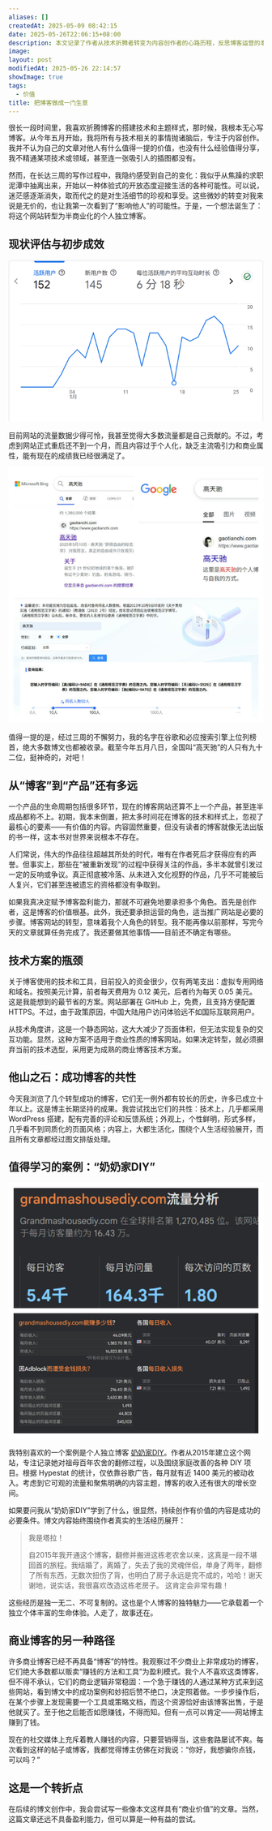 ```yaml
---
aliases: []
createdAt: 2025-05-09 08:42:15
date: 2025-05-26T22:06:15+08:00
description: 本文记录了作者从技术折腾者转变为内容创作者的心路历程，反思博客运营的本质，探讨从个人表达到商业转型的可能性，并借助成功案例分析博客发展的方向与挑战，表达了持续创作的重要性与个人博客的独特价值。
image: 
layout: post
modifiedAt: 2025-05-26 22:14:57
showImage: true
tags:
  - 价值
title: 把博客做成一门生意
---
```

很长一段时间里，我喜欢折腾博客的搭建技术和主题样式，那时候，我根本无心写博客。从今年五月开始，我将所有与技术相关的事情抛诸脑后，专注于内容创作。我并不认为自己的文章对他人有什么值得一提的价值，也没有什么经验值得分享，我不精通某项技术或领域，甚至连一张吸引人的插图都没有。

然而，在长达三周的写作过程中，我隐约感受到自己的变化：我似乎从焦躁的求职泥潭中抽离出来，开始以一种体验式的开放态度迎接生活的各种可能性。可以说，迷茫感逐渐消失，取而代之的是对生活细节的珍视和享受。这些微妙的转变对我来说是无价的，也让我第一次看到了“影响他人”的可能性。于是，一个想法诞生了：将这个网站转型为半商业化的个人独立博客。

## 现状评估与初步成效

![博客访问数据统计](assets/img/turn-blogging-into-a-business/博客访问数据统计.png)

目前网站的流量数据少得可怜，我甚至觉得大多数流量都是自己贡献的。不过，考虑到网站正式重启还不到一个月，而且内容过于个人化，缺乏主流吸引力和商业属性，能有现在的成绩我已经很满足了。

![谷歌和必应排名](assets/img/turn-blogging-into-a-business/谷歌和必应排名.jpg)

值得一提的是，经过三周的不懈努力，我的名字在谷歌和必应搜索引擎上位列榜首，绝大多数博文也都被收录。截至今年五月八日，全国叫“高天驰”的人只有九十二位，挺神奇的，对吧！

## 从“博客”到“产品”还有多远

一个产品的生命周期包括很多环节，现在的博客网站还算不上一个产品，甚至连半成品都称不上。初期，我本末倒置，把太多时间花在博客的技术和样式上，忽视了最核心的要素——有价值的内容。内容固然重要，但没有读者的博客就像无法出版的书一样，这本书对世界来说根本不存在。

人们常说，伟大的作品往往超越其所处的时代，唯有在作者死后才获得应有的声誉。但事实上，那些在“被重新发现”的过程中获得关注的作品，多半本就曾引发过一定的反响或争议。真正彻底被冷落、从未进入文化视野的作品，几乎不可能被后人复兴，它们甚至连被遗忘的资格都没有争取到。

如果我真决定赋予博客盈利能力，那就不可避免地要承担多个角色。首先是创作者，这是博客的价值根基。此外，我还要承担运营的角色，适当推广网站是必要的步骤。博客网站的转型，意味着我个人角色的转型。我不能再像以前那样，写完今天的文章就算任务完成了。我还要做其他事情——目前还不确定有哪些。

## 技术方案的瓶颈

关于博客使用的技术和工具，目前投入的资金很少，仅有两笔支出：虚拟专用网络和域名。按照美元计算，前者每天费用为 0.12 美元，后者约为每天 0.05 美元。这是我能想到的最节省的方案。网站部署在 GitHub 上，免费，且支持方便配置 HTTPS。不过，由于政策原因，中国大陆用户访问体验远不如国际互联网用户。

从技术角度讲，这是一个静态网站，这大大减少了页面体积，但无法实现复杂的交互功能。显然，这种方案不适用于商业性质的博客网站。如果决定转型，就必须摒弃当前的技术选型，采用更为成熟的商业博客技术方案。

## 他山之石：成功博客的共性

今天我浏览了几个转型成功的博客，它们无一例外都有较长的历史，许多已成立十年以上。这是博主长期坚持的成果。我尝试找出它们的共性：技术上，几乎都采用 WordPress 搭建，配有完善的评论和反馈系统；外观上，个性鲜明，形式多样，几乎看不到同质化的页面风格；内容上，大都生活化，围绕个人生活经验展开，而且所有文章都经过图文排版处理。

## 值得学习的案例：“奶奶家DIY”

![奶奶家DIY网站流量数据以及估值](assets/img/turn-blogging-into-a-business/奶奶家DIY网站流量数据以及估值.jpg)

我特别喜欢的一个案例是个人独立博客 [奶奶家DIY](https://www.grandmashousediy.com/about/)。作者从2015年建立这个网站，专注记录她对祖母百年农舍的翻修过程，以及围绕家庭改善的各种 DIY 项目。根据 Hypestat 的统计，仅依靠谷歌广告，每月就有近 1400 美元的被动收入。考虑到它可观的流量和聚焦明确的内容主题，博客的收入还有很大的增长空间。

如果要问我从“奶奶家DIY”学到了什么，很显然，持续创作有价值的内容是成功的必要条件。博文内容始终围绕作者真实的生活经历展开：

> 我是塔拉！
>
> 自2015年我开通这个博客，翻修并搬进这栋老农舍以来，这真是一段不堪回首的旅程。我结婚了，离婚了，失去了我的灵魂伴侣，单身了两年，翻修了所有东西，无数次扭伤了背，也明白了房子永远是完不成的，哈哈！谢天谢地，说实话，我很喜欢改造这栋老房子。
> 这肯定会非常有趣！

这些经历是独一无二、不可复制的。这也是个人博客的独特魅力——它承载着一个独立个体丰富的生命体验。人走了，故事还在。

## 商业博客的另一种路径

许多商业博客已经不再具备“博客”的特性。我观察过不少商业上非常成功的博客，它们绝大多数都以贩卖“赚钱的方法和工具”为盈利模式。我个人不喜欢这类博客，但不得不承认，它们的商业逻辑非常稳固：一个急于赚钱的人通过某种方式来到这些网站，看到博文中的成功案例和妙招后赞不绝口，决定照着做。一步步操作后，在某个步骤上发现需要一个工具或策略文档，而这个资源恰好由该博客出售，于是他就买了。至于他之后能否如愿赚钱，不得而知。但有一点可以肯定——网站博主赚到了钱。

现在的社交媒体上充斥着教人赚钱的内容，只要营销得当，这些套路屡试不爽。每次看到这样的帖子或博客，我都觉得博主仿佛在对我说：“你好，我想骗你点钱，可以吗？”

## 这是一个转折点

在后续的博文创作中，我会尝试写一些像本文这样具有“商业价值”的文章。当然，这篇文章还远不具备盈利能力，但可以算是一种有益的尝试。
